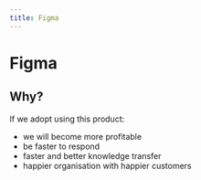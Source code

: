 ```yaml
---
title: Figma
---
```


# Figma

## Why?

If we adopt using this product:

- we will become more profitable
- be faster to respond
- faster and better knowledge transfer
- happier organisation with happier customers
